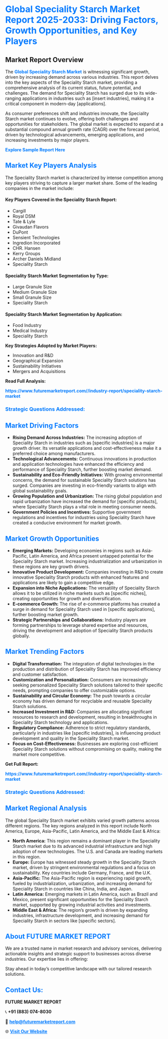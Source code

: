 <h1 style="color: #007BFF;">Global Speciality Starch Market Report 2025-2033: Driving Factors, Growth Opportunities, and Key Players</h1>

<section id="overview">
<h2>Market Report Overview</h2>
<p>The <a href="https://www.futuremarketreport.com//industry-report/speciality-starch-market" style="color: #007BFF; text-decoration: none;"><strong>Global Speciality Starch Market</strong></a> is witnessing significant growth, driven by increasing demand across various industries. This report delves into the key aspects of the Speciality Starch market, providing a comprehensive analysis of its current status, future potential, and challenges. The demand for Speciality Starch has surged due to its wide-ranging applications in industries such as [insert industries], making it a critical component in modern-day [applications].</p>
<p>As consumer preferences shift and industries innovate, the Speciality Starch market continues to evolve, offering both challenges and opportunities for stakeholders. The global market is expected to expand at a substantial compound annual growth rate (CAGR) over the forecast period, driven by technological advancements, emerging applications, and increasing investments by major players.</p>
</section>

<section id="overview">
<p><a href="https://www.futuremarketreport.com//request-sample/reportId=88536" style="color: #007BFF; text-decoration: none;"><strong>Explore Sample Report Here</strong></a></p>
</section>

<section id="key-players">
<h2 style="color: #007BFF;">Market Key Players Analysis</h2>
<p>The Speciality Starch market is characterized by intense competition among key players striving to capture a larger market share. Some of the leading companies in the market include:</p>
<h4>Key Players Covered in the Speciality Starch Report:</h4>
<ul><li>Cargill</li><li>Royal DSM</li><li>Tate &amp; Lyle</li><li>Givaudan Flavors</li><li>DuPont</li><li>Sensient Technologies</li><li>Ingredion Incorporated</li><li>CHR. Hansen</li><li>Kerry Groups</li><li>Archer Daniels Midland</li><li>Speciality Starch</li></ul>
<h4>Speciality Starch Market Segmentation by Type:</h4>
<ul><li>Large Granule Size</li><li>Medium Granule Size</li><li>Small Granule Size</li><li>Speciality Starch</li></ul>

<h4>Speciality Starch Market Segmentation by Application:</h4>
<ul><li>Food Industry</li><li>Medical Industry</li><li>Speciality Starch</li></ul>
<p><strong>Key Strategies Adopted by Market Players:</strong></p>
<ul>
<li>Innovation and R&D</li>
<li>Geographical Expansion</li>
<li>Sustainability Initiatives</li>
<li>Mergers and Acquisitions</li>
</ul>
</section>

<section>
<p><strong>Read Full Analysis: </strong></p><a href="https://www.futuremarketreport.com//industry-report/speciality-starch-market" style="color: #007BFF; text-decoration: none;"><strong>https://www.futuremarketreport.com//industry-report/speciality-starch-market</strong></a>
<h3 style="color: #007BFF;">Strategic Questions Addressed:</h3>
</section>

<section id="driving-factors">
<h2 style="color: #007BFF;">Market Driving Factors</h2>
<ul>
<li><strong>Rising Demand Across Industries:</strong> The increasing adoption of Speciality Starch in industries such as [specific industries] is a major growth driver. Its versatile applications and cost-effectiveness make it a preferred choice among manufacturers.</li>
<li><strong>Technological Advancements:</strong> Continuous innovations in production and application technologies have enhanced the efficiency and performance of Speciality Starch, further boosting market demand.</li>
<li><strong>Sustainability and Eco-Friendly Initiatives:</strong> With growing environmental concerns, the demand for sustainable Speciality Starch solutions has surged. Companies are investing in eco-friendly variants to align with global sustainability goals.</li>
<li><strong>Growing Population and Urbanization:</strong> The rising global population and rapid urbanization have increased the demand for [specific products], where Speciality Starch plays a vital role in meeting consumer needs.</li>
<li><strong>Government Policies and Incentives:</strong> Supportive government regulations and incentives for industries using Speciality Starch have created a conducive environment for market growth.</li>
</ul>
</section>

<section id="growth-opportunities">
<h2 style="color: #007BFF;">Market Growth Opportunities</h2>
<ul>
<li><strong>Emerging Markets:</strong> Developing economies in regions such as Asia-Pacific, Latin America, and Africa present untapped potential for the Speciality Starch market. Increasing industrialization and urbanization in these regions are key growth drivers.</li>
<li><strong>Innovative Product Development:</strong> Companies investing in R&D to create innovative Speciality Starch products with enhanced features and applications are likely to gain a competitive edge.</li>
<li><strong>Expansion into Niche Applications:</strong> The versatility of Speciality Starch allows it to be utilized in niche markets such as [specific niches], creating opportunities for growth and diversification.</li>
<li><strong>E-commerce Growth:</strong> The rise of e-commerce platforms has created a surge in demand for Speciality Starch used in [specific applications], further boosting market growth.</li>
<li><strong>Strategic Partnerships and Collaborations:</strong> Industry players are forming partnerships to leverage shared expertise and resources, driving the development and adoption of Speciality Starch products globally.</li>
</ul>
</section>

<section id="trending-factors">
<h2 style="color: #007BFF;">Market Trending Factors</h2>
<ul>
<li><strong>Digital Transformation:</strong> The integration of digital technologies in the production and distribution of Speciality Starch has improved efficiency and customer satisfaction.</li>
<li><strong>Customization and Personalization:</strong> Consumers are increasingly seeking personalized Speciality Starch solutions tailored to their specific needs, prompting companies to offer customizable options.</li>
<li><strong>Sustainability and Circular Economy:</strong> The push towards a circular economy has driven demand for recyclable and reusable Speciality Starch solutions.</li>
<li><strong>Increased Investment in R&D:</strong> Companies are allocating significant resources to research and development, resulting in breakthroughs in Speciality Starch technology and applications.</li>
<li><strong>Regulatory Compliance:</strong> Adherence to strict regulatory standards, particularly in industries like [specific industries], is influencing product development and quality in the Speciality Starch market.</li>
<li><strong>Focus on Cost-Effectiveness:</strong> Businesses are exploring cost-efficient Speciality Starch solutions without compromising on quality, making the market more competitive.</li>
</ul>
</section>

<section>
<p><strong>Get Full Report: </strong></p><a href="https://www.futuremarketreport.com//industry-report/speciality-starch-market" style="color: #007BFF; text-decoration: none;"><strong>https://www.futuremarketreport.com//industry-report/speciality-starch-market</strong></a>
<h3 style="color: #007BFF;">Strategic Questions Addressed:</h3>
</section>


<section id="regional-analysis">
<h2 style="color: #007BFF;">Market Regional Analysis</h2>
<p>The global Speciality Starch market exhibits varied growth patterns across different regions. The key regions analyzed in this report include North America, Europe, Asia-Pacific, Latin America, and the Middle East & Africa:</p>
<ul>
<li><strong>North America:</strong> This region remains a dominant player in the Speciality Starch market due to its advanced industrial infrastructure and high adoption of new technologies. The U.S. and Canada are leading markets in this region.</li>
<li><strong>Europe:</strong> Europe has witnessed steady growth in the Speciality Starch market, driven by stringent environmental regulations and a focus on sustainability. Key countries include Germany, France, and the U.K.</li>
<li><strong>Asia-Pacific:</strong> The Asia-Pacific region is experiencing rapid growth, fueled by industrialization, urbanization, and increasing demand for Speciality Starch in countries like China, India, and Japan.</li>
<li><strong>Latin America:</strong> Emerging markets in Latin America, such as Brazil and Mexico, present significant opportunities for the Speciality Starch market, supported by growing industrial activities and investments.</li>
<li><strong>Middle East & Africa:</strong> The region’s growth is driven by expanding industries, infrastructure development, and increasing demand for Speciality Starch in sectors like [specific sectors].</li>
</ul>
</section>

<footer>
<h2 style="color: #007BFF;">About FUTURE MARKET REPORT</h2>
<p>We are a trusted name in market research and advisory services, delivering actionable insights and strategic support to businesses across diverse industries. Our expertise lies in offering:</p>

<p>Stay ahead in today’s competitive landscape with our tailored research solutions.</p>

<h2 style="color: #007BFF;">Contact Us:</h2>
<p><strong>FUTURE MARKET REPORT</strong></p>
<p>📞 <strong>+91 (883) 074-8030</strong></p>
<p>📧 <strong><a href="mailto:help@futuremarketreport.com" style="color: #007BFF;">help@futuremarketreport.com</a></strong></p>
<p>🌐 <strong><a href="https://www.futuremarketreport.com/" style="color: #007BFF;">Visit Our Website</a></strong></p>
</footer>